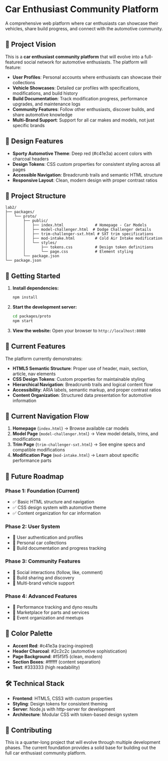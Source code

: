 # Car Enthusiast Community Platform

A comprehensive web platform where car enthusiasts can showcase their vehicles, share build progress, and connect with the automotive community.

## 🚗 Project Vision

This is a **car enthusiast community platform** that will evolve into a full-featured social network for automotive enthusiasts. The platform will feature:

- **User Profiles**: Personal accounts where enthusiasts can showcase their collections
- **Vehicle Showcases**: Detailed car profiles with specifications, modifications, and build history
- **Build Documentation**: Track modification progress, performance upgrades, and maintenance logs
- **Community Features**: Follow other enthusiasts, discover builds, and share automotive knowledge
- **Multi-Brand Support**: Support for all car makes and models, not just specific brands

## 🎨 Design Features

- **Sporty Automotive Theme**: Deep red (#c41e3a) accent colors with charcoal headers
- **Design Tokens**: CSS custom properties for consistent styling across all pages
- **Accessible Navigation**: Breadcrumb trails and semantic HTML structure
- **Responsive Layout**: Clean, modern design with proper contrast ratios

## 📁 Project Structure

```
lab2/
├── packages/
│   └── proto/
│       ├── public/
│       │   ├── index.html              # Homepage - Car Models
│       │   ├── model-challenger.html  # Dodge Challenger details
│       │   ├── trim-challenger-sxt.html # SXT trim specifications
│       │   ├── mod-intake.html         # Cold Air Intake modification
│       │   └── styles/
│       │       ├── tokens.css          # Design token definitions
│       │       └── page.css            # Element styling
│       └── package.json
└── package.json
```

## 🚀 Getting Started

1. **Install dependencies:**

   ```bash
   npm install
   ```

2. **Start the development server:**

   ```bash
   cd packages/proto
   npm start
   ```

3. **View the website:**
   Open your browser to `http://localhost:8080`

## 🎯 Current Features

The platform currently demonstrates:

- **HTML5 Semantic Structure**: Proper use of header, main, section, article, nav elements
- **CSS Design Tokens**: Custom properties for maintainable styling
- **Hierarchical Navigation**: Breadcrumb trails and logical content flow
- **Accessibility**: ARIA labels, semantic markup, and proper contrast ratios
- **Content Organization**: Structured data presentation for automotive information

## 🔗 Current Navigation Flow

1. **Homepage** (`index.html`) → Browse available car models
2. **Model Page** (`model-challenger.html`) → View model details, trims, and modifications
3. **Trim Page** (`trim-challenger-sxt.html`) → See engine specs and compatible modifications
4. **Modification Page** (`mod-intake.html`) → Learn about specific performance parts

## 🚀 Future Roadmap

### Phase 1: Foundation (Current)

- ✅ Basic HTML structure and navigation
- ✅ CSS design system with automotive theme
- ✅ Content organization for car information

### Phase 2: User System

- 🔄 User authentication and profiles
- 🔄 Personal car collections
- 🔄 Build documentation and progress tracking

### Phase 3: Community Features

- 🔄 Social interactions (follow, like, comment)
- 🔄 Build sharing and discovery
- 🔄 Multi-brand vehicle support

### Phase 4: Advanced Features

- 🔄 Performance tracking and dyno results
- 🔄 Marketplace for parts and services
- 🔄 Event organization and meetups

## 🎨 Color Palette

- **Accent Red**: #c41e3a (racing-inspired)
- **Header Charcoal**: #2c2c2c (automotive sophistication)
- **Page Background**: #f5f5f5 (clean, modern)
- **Section Boxes**: #ffffff (content separation)
- **Text**: #333333 (high readability)

## 🛠️ Technical Stack

- **Frontend**: HTML5, CSS3 with custom properties
- **Styling**: Design tokens for consistent theming
- **Server**: Node.js with http-server for development
- **Architecture**: Modular CSS with token-based design system

## 🤝 Contributing

This is a quarter-long project that will evolve through multiple development phases. The current foundation provides a solid base for building out the full car enthusiast community platform.
